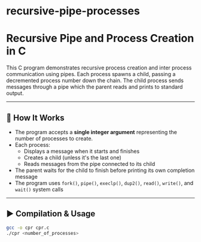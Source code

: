 # recursive-pipe-processes

# Recursive Pipe and Process Creation in C

This C program demonstrates recursive process creation and inter process communication using pipes. Each process spawns a child, passing a decremented process number down the chain. The child process sends messages through a pipe which the parent reads and prints to standard output.

---

## 🔧 How It Works

- The program accepts a **single integer argument** representing the number of processes to create.
- Each process:
  - Displays a message when it starts and finishes
  - Creates a child (unless it's the last one)
  - Reads messages from the pipe connected to its child
- The parent waits for the child to finish before printing its own completion message
- The program uses `fork()`, `pipe()`, `execlp()`, `dup2()`, `read()`, `write()`, and `wait()` system calls

---

## ▶️ Compilation & Usage

```bash
gcc -o cpr cpr.c
./cpr <number_of_processes>
